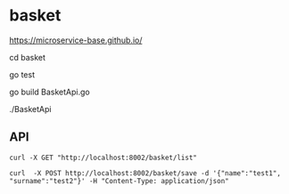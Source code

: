# basket

https://microservice-base.github.io/

cd basket

go test

go build BasketApi.go 

./BasketApi


## API
```
curl -X GET "http://localhost:8002/basket/list"

curl  -X POST http://localhost:8002/basket/save -d '{"name":"test1", "surname":"test2"}' -H "Content-Type: application/json"
```
